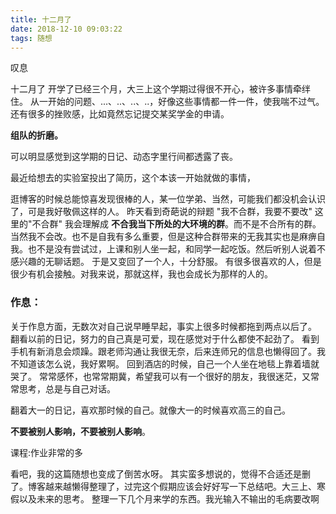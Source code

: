 ```yaml
---
title: 十二月了
date: 2018-12-10 09:03:22
tags: 随想
---
```

叹息
<!-- more -->
十二月了
开学了已经三个月，大三上这个学期过得很不开心，被许多事情牵绊住。
从一开始的问题、...、..、..、..，好像这些事情都一件一件，使我喘不过气。还有很多的挫败感，比如竟然忘记提交某奖学金的申请。


**组队的折磨。**
  
可以明显感觉到这学期的日记、动态字里行间都透露了丧。

最近给想去的实验室投出了简历，这个本该一开始就做的事情，

逛博客的时候总能惊喜发现很棒的人，某一位学弟、当然，可能我们都没机会认识了，可是我好敬佩这样的人。
昨天看到奇葩说的辩题 "我不合群，我要不要改" 这里的"不合群" 我会理解成 **不合我当下所处的大环境的群**。而不是不合所有的群。当然我不会改。也不是自我有多么重要，但是这种合群带来的无我其实也是麻痹自我。也不是没有尝试过，上课和别人坐一起，和同学一起吃饭。然后听别人说着不感兴趣的无聊话题。
于是又变回了一个人，十分舒服。
有很多很喜欢的人，但是很少有机会接触。对我来说，那就这样，我也会成长为那样的人的。

### 作息：
关于作息方面，无数次对自己说早睡早起，事实上很多时候都拖到两点以后了。
翻看以前的日记，努力的自己真是可爱，现在感觉对于什么都使不起劲了。
看到手机有新消息会烦躁。跟老师沟通让我很无奈，后来连师兄的信息也懒得回了。我不知道该怎么说，我好累啊。
回到酒店的时候，自己一个人坐在地毯上靠着墙就哭了。
常常感怀，也常常期冀，希望我可以有一个很好的朋友，我很迷茫，又常常思考，总是与自己对话。

翻着大一的日记，喜欢那时候的自己。就像大一的时候喜欢高三的自己。


**不要被别人影响，不要被别人影响**。

课程:作业非常的多

看吧，我的这篇随想也变成了倒苦水呀。
其实蛮多想说的，觉得不合适还是删了。博客越来越懒得整理了，过完这个假期应该会好好写一下总结吧。大三上、寒假以及未来的思考。
整理一下几个月来学的东西。我光输入不输出的毛病要改啊
